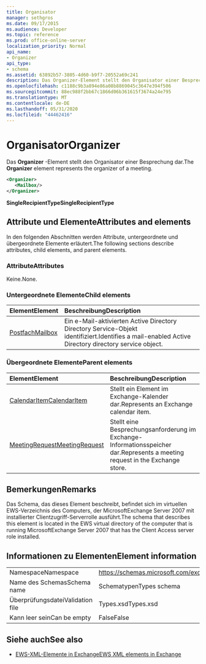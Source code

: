 ```yaml
---
title: Organisator
manager: sethgros
ms.date: 09/17/2015
ms.audience: Developer
ms.topic: reference
ms.prod: office-online-server
localization_priority: Normal
api_name:
- Organizer
api_type:
- schema
ms.assetid: 63892b57-3805-4d60-b9f7-20552a69c241
description: Das Organizer-Element stellt den Organisator einer Besprechung dar.
ms.openlocfilehash: c1188c9b3a894e86a08b8869045c3647e394f506
ms.sourcegitcommit: 88ec988f2bb67c1866d06b361615f3674a24e795
ms.translationtype: MT
ms.contentlocale: de-DE
ms.lasthandoff: 05/31/2020
ms.locfileid: "44462416"
---
```

# <a name="organizer"></a><span data-ttu-id="f9682-103">Organisator</span><span class="sxs-lookup"><span data-stu-id="f9682-103">Organizer</span></span>

<span data-ttu-id="f9682-104">Das **Organizer** -Element stellt den Organisator einer Besprechung dar.</span><span class="sxs-lookup"><span data-stu-id="f9682-104">The **Organizer** element represents the organizer of a meeting.</span></span> 
  
```xml
<Organizer>
   <Mailbox/>
</Organizer>
```

<span data-ttu-id="f9682-105">**SingleRecipientType**</span><span class="sxs-lookup"><span data-stu-id="f9682-105">**SingleRecipientType**</span></span>

## <a name="attributes-and-elements"></a><span data-ttu-id="f9682-106">Attribute und Elemente</span><span class="sxs-lookup"><span data-stu-id="f9682-106">Attributes and elements</span></span>

<span data-ttu-id="f9682-107">In den folgenden Abschnitten werden Attribute, untergeordnete und übergeordnete Elemente erläutert.</span><span class="sxs-lookup"><span data-stu-id="f9682-107">The following sections describe attributes, child elements, and parent elements.</span></span>
  
### <a name="attributes"></a><span data-ttu-id="f9682-108">Attribute</span><span class="sxs-lookup"><span data-stu-id="f9682-108">Attributes</span></span>

<span data-ttu-id="f9682-109">Keine.</span><span class="sxs-lookup"><span data-stu-id="f9682-109">None.</span></span>
  
### <a name="child-elements"></a><span data-ttu-id="f9682-110">Untergeordnete Elemente</span><span class="sxs-lookup"><span data-stu-id="f9682-110">Child elements</span></span>

|<span data-ttu-id="f9682-111">**Element**</span><span class="sxs-lookup"><span data-stu-id="f9682-111">**Element**</span></span>|<span data-ttu-id="f9682-112">**Beschreibung**</span><span class="sxs-lookup"><span data-stu-id="f9682-112">**Description**</span></span>|
|:-----|:-----|
|[<span data-ttu-id="f9682-113">Postfach</span><span class="sxs-lookup"><span data-stu-id="f9682-113">Mailbox</span></span>](mailbox.md) <br/> |<span data-ttu-id="f9682-114">Ein e-Mail-aktivierten Active Directory Directory Service-Objekt identifiziert.</span><span class="sxs-lookup"><span data-stu-id="f9682-114">Identifies a mail-enabled Active Directory directory service object.</span></span>  <br/> |
   
### <a name="parent-elements"></a><span data-ttu-id="f9682-115">Übergeordnete Elemente</span><span class="sxs-lookup"><span data-stu-id="f9682-115">Parent elements</span></span>

|<span data-ttu-id="f9682-116">**Element**</span><span class="sxs-lookup"><span data-stu-id="f9682-116">**Element**</span></span>|<span data-ttu-id="f9682-117">**Beschreibung**</span><span class="sxs-lookup"><span data-stu-id="f9682-117">**Description**</span></span>|
|:-----|:-----|
|[<span data-ttu-id="f9682-118">CalendarItem</span><span class="sxs-lookup"><span data-stu-id="f9682-118">CalendarItem</span></span>](calendaritem.md) <br/> |<span data-ttu-id="f9682-119">Stellt ein Element im Exchange-Kalender dar.</span><span class="sxs-lookup"><span data-stu-id="f9682-119">Represents an Exchange calendar item.</span></span>  <br/> |
|[<span data-ttu-id="f9682-120">MeetingRequest</span><span class="sxs-lookup"><span data-stu-id="f9682-120">MeetingRequest</span></span>](meetingrequest.md) <br/> |<span data-ttu-id="f9682-121">Stellt eine Besprechungsanforderung im Exchange-Informationsspeicher dar.</span><span class="sxs-lookup"><span data-stu-id="f9682-121">Represents a meeting request in the Exchange store.</span></span>  <br/> |
   
## <a name="remarks"></a><span data-ttu-id="f9682-122">Bemerkungen</span><span class="sxs-lookup"><span data-stu-id="f9682-122">Remarks</span></span>

<span data-ttu-id="f9682-123">Das Schema, das dieses Element beschreibt, befindet sich im virtuellen EWS-Verzeichnis des Computers, der MicrosoftExchange Server 2007 mit installierter Clientzugriff-Serverrolle ausführt.</span><span class="sxs-lookup"><span data-stu-id="f9682-123">The schema that describes this element is located in the EWS virtual directory of the computer that is running MicrosoftExchange Server 2007 that has the Client Access server role installed.</span></span>
  
## <a name="element-information"></a><span data-ttu-id="f9682-124">Informationen zu Elementen</span><span class="sxs-lookup"><span data-stu-id="f9682-124">Element information</span></span>

|||
|:-----|:-----|
|<span data-ttu-id="f9682-125">Namespace</span><span class="sxs-lookup"><span data-stu-id="f9682-125">Namespace</span></span>  <br/> |https://schemas.microsoft.com/exchange/services/2006/types  <br/> |
|<span data-ttu-id="f9682-126">Name des Schemas</span><span class="sxs-lookup"><span data-stu-id="f9682-126">Schema name</span></span>  <br/> |<span data-ttu-id="f9682-127">Schematypen</span><span class="sxs-lookup"><span data-stu-id="f9682-127">Types schema</span></span>  <br/> |
|<span data-ttu-id="f9682-128">Überprüfungsdatei</span><span class="sxs-lookup"><span data-stu-id="f9682-128">Validation file</span></span>  <br/> |<span data-ttu-id="f9682-129">Types.xsd</span><span class="sxs-lookup"><span data-stu-id="f9682-129">Types.xsd</span></span>  <br/> |
|<span data-ttu-id="f9682-130">Kann leer sein</span><span class="sxs-lookup"><span data-stu-id="f9682-130">Can be empty</span></span>  <br/> |<span data-ttu-id="f9682-131">False</span><span class="sxs-lookup"><span data-stu-id="f9682-131">False</span></span>  <br/> |
   
## <a name="see-also"></a><span data-ttu-id="f9682-132">Siehe auch</span><span class="sxs-lookup"><span data-stu-id="f9682-132">See also</span></span>

- [<span data-ttu-id="f9682-133">EWS-XML-Elemente in Exchange</span><span class="sxs-lookup"><span data-stu-id="f9682-133">EWS XML elements in Exchange</span></span>](ews-xml-elements-in-exchange.md)


